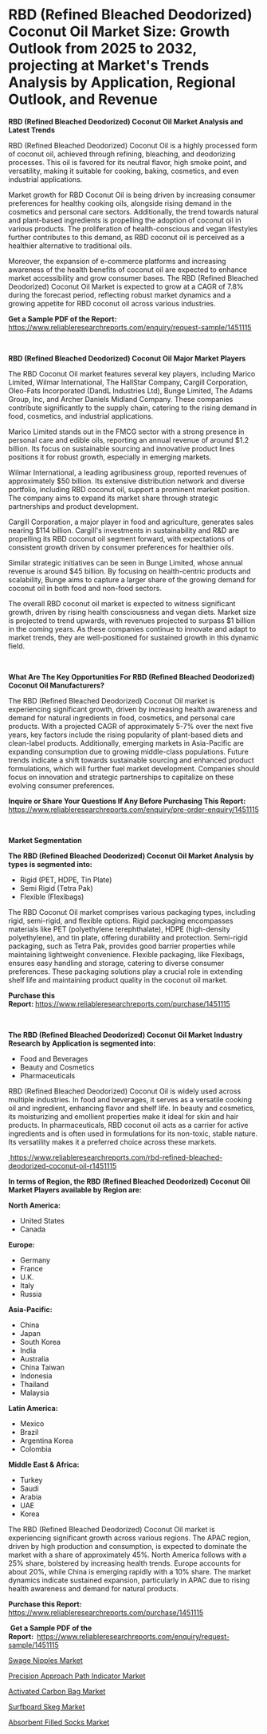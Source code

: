 <p><h1>RBD (Refined Bleached Deodorized) Coconut Oil Market Size: Growth Outlook from 2025 to 2032, projecting at Market's Trends Analysis by Application, Regional Outlook, and Revenue</h1></p><p><strong>RBD (Refined Bleached Deodorized) Coconut Oil Market Analysis and Latest Trends</strong></p>
<p><p>RBD (Refined Bleached Deodorized) Coconut Oil is a highly processed form of coconut oil, achieved through refining, bleaching, and deodorizing processes. This oil is favored for its neutral flavor, high smoke point, and versatility, making it suitable for cooking, baking, cosmetics, and even industrial applications.</p><p>Market growth for RBD Coconut Oil is being driven by increasing consumer preferences for healthy cooking oils, alongside rising demand in the cosmetics and personal care sectors. Additionally, the trend towards natural and plant-based ingredients is propelling the adoption of coconut oil in various products. The proliferation of health-conscious and vegan lifestyles further contributes to this demand, as RBD coconut oil is perceived as a healthier alternative to traditional oils.</p><p>Moreover, the expansion of e-commerce platforms and increasing awareness of the health benefits of coconut oil are expected to enhance market accessibility and grow consumer bases. The RBD (Refined Bleached Deodorized) Coconut Oil Market is expected to grow at a CAGR of 7.8% during the forecast period, reflecting robust market dynamics and a growing appetite for RBD coconut oil across various industries.</p></p>
<p><strong>Get a Sample PDF of the Report:&nbsp;</strong> <a href="https://www.reliableresearchreports.com/enquiry/request-sample/1451115?utm_campaign=12&utm_medium=2&utm_source=Github&utm_content=ia&utm_term=02022025&utm_id=rbd-refined-bleached-deodorized-coconut-oil">https://www.reliableresearchreports.com/enquiry/request-sample/1451115</a></p>
<p>&nbsp;</p>
<p><strong>RBD (Refined Bleached Deodorized) Coconut Oil Major Market Players</strong></p>
<p><p>The RBD Coconut Oil market features several key players, including Marico Limited, Wilmar International, The HallStar Company, Cargill Corporation, Oleo-Fats Incorporated (DandL Industries Ltd), Bunge Limited, The Adams Group, Inc, and Archer Daniels Midland Company. These companies contribute significantly to the supply chain, catering to the rising demand in food, cosmetics, and industrial applications.</p><p>Marico Limited stands out in the FMCG sector with a strong presence in personal care and edible oils, reporting an annual revenue of around $1.2 billion. Its focus on sustainable sourcing and innovative product lines positions it for robust growth, especially in emerging markets.</p><p>Wilmar International, a leading agribusiness group, reported revenues of approximately $50 billion. Its extensive distribution network and diverse portfolio, including RBD coconut oil, support a prominent market position. The company aims to expand its market share through strategic partnerships and product development.</p><p>Cargill Corporation, a major player in food and agriculture, generates sales nearing $114 billion. Cargill's investments in sustainability and R&D are propelling its RBD coconut oil segment forward, with expectations of consistent growth driven by consumer preferences for healthier oils.</p><p>Similar strategic initiatives can be seen in Bunge Limited, whose annual revenue is around $45 billion. By focusing on health-centric products and scalability, Bunge aims to capture a larger share of the growing demand for coconut oil in both food and non-food sectors.</p><p>The overall RBD coconut oil market is expected to witness significant growth, driven by rising health consciousness and vegan diets. Market size is projected to trend upwards, with revenues projected to surpass $1 billion in the coming years. As these companies continue to innovate and adapt to market trends, they are well-positioned for sustained growth in this dynamic field.</p></p>
<p>&nbsp;</p>
<p><strong>What Are The Key Opportunities For RBD (Refined Bleached Deodorized) Coconut Oil Manufacturers?</strong></p>
<p><p>The RBD (Refined Bleached Deodorized) Coconut Oil market is experiencing significant growth, driven by increasing health awareness and demand for natural ingredients in food, cosmetics, and personal care products. With a projected CAGR of approximately 5-7% over the next five years, key factors include the rising popularity of plant-based diets and clean-label products. Additionally, emerging markets in Asia-Pacific are expanding consumption due to growing middle-class populations. Future trends indicate a shift towards sustainable sourcing and enhanced product formulations, which will further fuel market development. Companies should focus on innovation and strategic partnerships to capitalize on these evolving consumer preferences.</p></p>
<p><strong>Inquire or Share Your Questions If Any Before Purchasing This Report:</strong> <a href="https://www.reliableresearchreports.com/enquiry/pre-order-enquiry/1451115?utm_campaign=12&utm_medium=2&utm_source=Github&utm_content=ia&utm_term=02022025&utm_id=rbd-refined-bleached-deodorized-coconut-oil">https://www.reliableresearchreports.com/enquiry/pre-order-enquiry/1451115</a></p>
<p>&nbsp;</p>
<p><strong>Market Segmentation</strong></p>
<p><strong>The RBD (Refined Bleached Deodorized) Coconut Oil Market Analysis by types is segmented into:</strong></p>
<p><ul><li>Rigid (PET, HDPE, Tin Plate)</li><li>Semi Rigid (Tetra Pak)</li><li>Flexible (Flexibags)</li></ul></p>
<p><p>The RBD Coconut Oil market comprises various packaging types, including rigid, semi-rigid, and flexible options. Rigid packaging encompasses materials like PET (polyethylene terephthalate), HDPE (high-density polyethylene), and tin plate, offering durability and protection. Semi-rigid packaging, such as Tetra Pak, provides good barrier properties while maintaining lightweight convenience. Flexible packaging, like Flexibags, ensures easy handling and storage, catering to diverse consumer preferences. These packaging solutions play a crucial role in extending shelf life and maintaining product quality in the coconut oil market.</p></p>
<p><strong>Purchase this Report:&nbsp;</strong><a href="https://www.reliableresearchreports.com/purchase/1451115?utm_campaign=12&utm_medium=2&utm_source=Github&utm_content=ia&utm_term=02022025&utm_id=rbd-refined-bleached-deodorized-coconut-oil">https://www.reliableresearchreports.com/purchase/1451115</a></p>
<p>&nbsp;</p>
<p><strong>The RBD (Refined Bleached Deodorized) Coconut Oil Market Industry Research by Application is segmented into:</strong></p>
<p><ul><li>Food and Beverages</li><li>Beauty and Cosmetics</li><li>Pharmaceuticals</li></ul></p>
<p><p>RBD (Refined Bleached Deodorized) Coconut Oil is widely used across multiple industries. In food and beverages, it serves as a versatile cooking oil and ingredient, enhancing flavor and shelf life. In beauty and cosmetics, its moisturizing and emollient properties make it ideal for skin and hair products. In pharmaceuticals, RBD coconut oil acts as a carrier for active ingredients and is often used in formulations for its non-toxic, stable nature. Its versatility makes it a preferred choice across these markets.</p></p>
<p><a href="https://www.reliableresearchreports.com/rbd-refined-bleached-deodorized-coconut-oil-r1451115?utm_campaign=12&utm_medium=2&utm_source=Github&utm_content=ia&utm_term=02022025&utm_id=rbd-refined-bleached-deodorized-coconut-oil">&nbsp;https://www.reliableresearchreports.com/rbd-refined-bleached-deodorized-coconut-oil-r1451115</a></p>
<p><strong>In terms of Region, the RBD (Refined Bleached Deodorized) Coconut Oil Market Players available by Region are:</strong></p>
<p>
    <p> <strong> North America: </strong>
        <ul>
            <li>United States</li>
            <li>Canada</li>
        </ul>
        </p> 
    <p> <strong> Europe: </strong>
        <ul>
            <li>Germany</li>
            <li>France</li>
            <li>U.K.</li>
            <li>Italy</li>
            <li>Russia</li>
        </ul>
        </p> 
    <p> <strong> Asia-Pacific: </strong>
        <ul>
            <li>China</li>
            <li>Japan</li>
            <li>South Korea</li>
            <li>India</li>
            <li>Australia</li>
            <li>China Taiwan</li>
            <li>Indonesia</li>
            <li>Thailand</li>
            <li>Malaysia</li>
        </ul>
        </p> 
    <p> <strong> Latin America: </strong>
        <ul>
            <li>Mexico</li>
            <li>Brazil</li>
            <li>Argentina Korea</li>
            <li>Colombia</li>
        </ul>
        </p> 
    <p> <strong> Middle East & Africa: </strong>
        <ul>
            <li>Turkey</li>
            <li>Saudi</li>
            <li>Arabia</li>
            <li>UAE</li>
            <li>Korea</li>
        </ul>
    </p>
    </p>
<p><p>The RBD (Refined Bleached Deodorized) Coconut Oil market is experiencing significant growth across various regions. The APAC region, driven by high production and consumption, is expected to dominate the market with a share of approximately 45%. North America follows with a 25% share, bolstered by increasing health trends. Europe accounts for about 20%, while China is emerging rapidly with a 10% share. The market dynamics indicate sustained expansion, particularly in APAC due to rising health awareness and demand for natural products.</p></p>
<p><strong>Purchase this Report: </strong><a href="https://www.reliableresearchreports.com/purchase/1451115?utm_campaign=12&utm_medium=2&utm_source=Github&utm_content=ia&utm_term=02022025&utm_id=rbd-refined-bleached-deodorized-coconut-oil">https://www.reliableresearchreports.com/purchase/1451115</a></p>
<p>&nbsp;<strong>Get a Sample PDF of the Report:&nbsp;&nbsp;</strong><a href="https://www.reliableresearchreports.com/enquiry/request-sample/1451115?utm_campaign=12&utm_medium=2&utm_source=Github&utm_content=ia&utm_term=02022025&utm_id=rbd-refined-bleached-deodorized-coconut-oil">https://www.reliableresearchreports.com/enquiry/request-sample/1451115</a></p>
<p><strong></strong></p>
<p><p><a href="https://github.com/yankimber90yankim/Market-Research-Report-List-1/blob/main/swage-nipples-market.md?utm_campaign=12&utm_medium=2&utm_source=Github&utm_content=ia&utm_term=02022025&utm_id=rbd-refined-bleached-deodorized-coconut-oil">Swage Nipples Market</a></p><p><a href="https://www.linkedin.com/pulse/precision-approach-path-indicator-market-report-projected-6tp5c?utm_campaign=12&utm_medium=2&utm_source=Github&utm_content=ia&utm_term=02022025&utm_id=rbd-refined-bleached-deodorized-coconut-oil">Precision Approach Path Indicator Market</a></p><p><a href="https://www.linkedin.com/pulse/overview-activated-carbon-bag-market-2025-2032-growth-elgzf?utm_campaign=12&utm_medium=2&utm_source=Github&utm_content=ia&utm_term=02022025&utm_id=rbd-refined-bleached-deodorized-coconut-oil">Activated Carbon Bag Market</a></p><p><a href="https://www.linkedin.com/pulse/evaluating-profitability-growth-surfboard-skeg-market-insights-t75vf?utm_campaign=12&utm_medium=2&utm_source=Github&utm_content=ia&utm_term=02022025&utm_id=rbd-refined-bleached-deodorized-coconut-oil">Surfboard Skeg Market</a></p><p><a href="https://github.com/lisaeichler20775/Market-Research-Report-List-1/blob/main/absorbent-filled-socks-market.md?utm_campaign=12&utm_medium=2&utm_source=Github&utm_content=ia&utm_term=02022025&utm_id=rbd-refined-bleached-deodorized-coconut-oil">Absorbent Filled Socks Market</a></p></p>